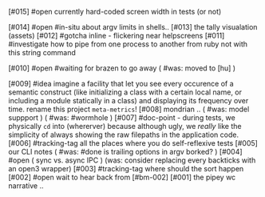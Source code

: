 [#015] #open currently hard-coded screen width in tests (or not)

[#014] #open #in-situ about argv limits in shells..
[#013]       the tally visualation (assets)
[#012]     #gotcha inline - flickering near helpscreens
[#011]    #investigate how to pipe from one process to another from ruby
             not with this string command

[#010] #open #waiting for brazen to go away
             ( #was: moved to [hu] )

[#009] #idea imagine a facility that let you see every occurence of a
             semantic construct (like initializing a class with a certain
             local name, or including a module statically in a class) and
             displaying its frequency over time. rename this project
             `meta-metrics`!
[#008]       mondrian ..
             ( #was: model suppport )
             ( #was: #wormhole )
[#007]       #doc-point - during tests, we physically `cd` into (whererver)
               because although ugly, we *really* like the simplicity of
               always showing the raw filepaths in the application code.
[#006]       #tracking-tag all the places where you do self-reflexive tests
[#005]       our CLI notes
             ( #was: #done is trailing options in argv borked? )
[#004] #open ( sync vs. async IPC )
             (was: consider replacing every backticks with an open3 wrapper)
[#003]       #tracking-tag where should the sort happen
[#002] #open wait to hear back from [#bm-002]
[#001]       the pipey wc narrative ..
